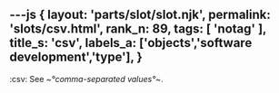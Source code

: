 ---js
{
  layout: 'parts/slot/slot.njk',
  permalink: 'slots/csv.html',
  rank_n: 89,
  tags: [ 'notag' ],
  title_s: 'csv',
  labels_a: ['objects','software development','type'],
}
---
:csv:
See <i>~°comma-separated values°~</i>.

